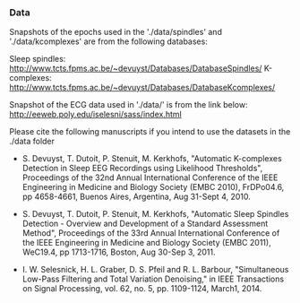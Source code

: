 ### Data
Snapshots of the epochs used in the './data/spindles' and './data/kcomplexes' are from the following databases:

Sleep spindles: http://www.tcts.fpms.ac.be/~devuyst/Databases/DatabaseSpindles/
K-complexes: http://www.tcts.fpms.ac.be/~devuyst/Databases/DatabaseKcomplexes/

Snapshot of the ECG data used in './data/' is from the link below:
http://eeweb.poly.edu/iselesni/sass/index.html

Please cite the following manuscripts if you intend to use the datasets in the ./data folder

 - S. Devuyst, T. Dutoit, P. Stenuit, M. Kerkhofs, "Automatic K-complexes Detection in Sleep EEG Recordings using Likelihood Thresholds", Proceedings of the 32nd Annual International Conference of the IEEE Engineering in Medicine and Biology Society (EMBC 2010), FrDPo04.6, pp 4658-4661, Buenos Aires, Argentina, Aug 31-Sept 4, 2010.

 - S. Devuyst, T. Dutoit, P. Stenuit, M. Kerkhofs, "Automatic Sleep Spindles Detection - Overview and Development of a Standard Assessment Method", Proceedings of the 33rd Annual International Conference of the IEEE Engineering in Medicine and Biology Society (EMBC 2011), WeC19.4, pp 1713-1716, Boston, Aug 30-Sep 3, 2011.

 - I. W. Selesnick, H. L. Graber, D. S. Pfeil and R. L. Barbour, "Simultaneous Low-Pass Filtering and Total Variation Denoising," in IEEE Transactions on Signal Processing, vol. 62, no. 5, pp. 1109-1124, March1, 2014.
